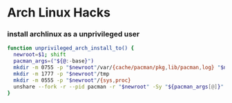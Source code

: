 # Arch Linux Hacks

### install archlinux as a unprivileged user 

```bash
function unprivileged_arch_install_to() {
  newroot=$1; shift
  pacman_args=("${@:-base}")
  mkdir -m 0755 -p "$newroot"/var/{cache/pacman/pkg,lib/pacman,log} "$newroot"/{dev,run,etc/pacman.d}
  mkdir -m 1777 -p "$newroot"/tmp
  mkdir -m 0555 -p "$newroot"/{sys,proc}
  unshare --fork -r --pid pacman -r "$newroot" -Sy "${pacman_args[@]}"
}
```
